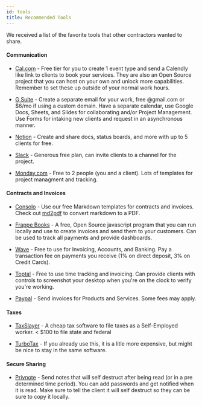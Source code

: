 ```yaml
---
id: tools
title: Recommended Tools
---
```


We received a list of the favorite tools that other contractors wanted to share. 

#### Communication

- [Cal.com](https://cal.com/) - Free tier for you to create 1 event type and send a Calendly like link to clients to book your services. They are also an Open Source project that you can host on your own and unlock more capabilities. Remember to set these up outside of your normal work hours. 

- [G Suite](https://drive.google.com) - Create a separate email for your work, free @gmail.com or $6/mo if using a custom domain. Have a separate calendar, use Google Docs, Sheets, and Slides for collaborating and/or Project Management. Use Forms for intaking new clients and request in an asynchronous manner. 

- [Notion](https://notion.so) - Create and share docs, status boards, and more with up to 5 clients for free.

- [Slack](https://slack.com) - Generous free plan, can invite clients to a channel for the project. 

- [Monday.com](https//monday.com) - Free to 2 people (you and a client). Lots of templates for project managment and tracking. 

#### Contracts and Invoices

- [Consolo](/docs/contracts/hourly.mdx) - Use our free Markdown templates for contracts and invoices. Check out [md2pdf](https://md2pdf.netlify.app/) to convert markdown to a PDF. 

- [Frappe Books](https://github.com/frappe/books) - A free, Open Source javascript program that you can run locally and use to create invoices and send them to your customers. Can be used to track all payments and provide dashboards. 

- [Wave](https://www.waveapps.com/) - Free to use for Invoicing, Accounts, and Banking. Pay a transaction fee on payments you receive (1% on direct deposit, 3% on Credit Cards).

- [Toptal](https://www.toptal.com/tracker) - Free to use time tracking and invoicing. Can provide clients with controls to screenshot your desktop when you're on the clock to verify you're working. 

- [Paypal](https://paypal.com) - Send invoices for Products and Services. Some fees may apply. 

#### Taxes

- [TaxSlayer](htps://taxslayer.com) - A cheap tax software to file taxes as a Self-Employed worker. < $100 to file state and federal

- [TurboTax](https://turbotax.intuit.com) - If you already use this, it is a litle more expensive, but might be nice to stay in the same software. 

#### Secure Sharing

- [Privnote](https://privnote.com/) - Send notes that will self destruct after being read (or in a pre determined time period). You can add passwords and get notified when it is read. Make sure to tell the client it will self destruct so they can be sure to copy it locally. 




